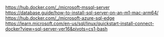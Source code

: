 https://hub.docker.com/_/microsoft-mssql-server
https://database.guide/how-to-install-sql-server-on-an-m1-mac-arm64/
https://hub.docker.com/_/microsoft-azure-sql-edge
https://learn.microsoft.com/en-us/sql/linux/quickstart-install-connect-docker?view=sql-server-ver16&pivots=cs1-bash
